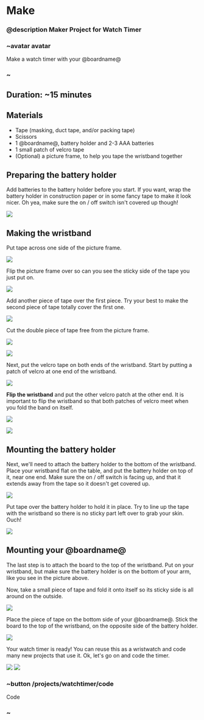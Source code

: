 # Make

### @description Maker Project for Watch Timer

### ~avatar avatar

Make a watch timer with your @boardname@

### ~

## Duration: ~15 minutes

## Materials
* Tape (masking, duct tape, and/or packing tape)
* Scissors
* 1 @boardname@, battery holder and 2-3 AAA batteries
* 1 small patch of velcro tape
* (Optional) a picture frame, to help you tape the wristband together

## Preparing the battery holder

Add batteries to the battery holder before you start. If you want, wrap the battery holder in construction paper or
in some fancy tape to make it look nicer. Oh yea, make sure the on / off switch isn't covered up though!

![](/static/cp/projects/watchtimer/step1.jpg)

## Making the wristband

Put tape across one side of the picture frame.

![](/static/cp/projects/watchtimer/step2.jpg)

Flip the picture frame over so can you see the sticky side of the tape you just put on.

![](/static/cp/projects/watchtimer/step3.jpg)

Add another piece of tape over the first piece. Try your best to make the second piece of tape totally
cover the first one.

![](/static/cp/projects/watchtimer/step4.jpg)

Cut the double piece of tape free from the picture frame.

![](/static/cp/projects/watchtimer/step5.jpg)

![](/static/cp/projects/watchtimer/step6.jpg)

Next, put the velcro tape on both ends of the wristband. Start by putting a patch of velcro at one end of the wristband.

![](/static/cp/projects/watchtimer/step7.jpg)

**Flip the wristband** and put the other velcro patch at the other end.
It is important to flip the wristband so that both patches of velcro meet when you fold the band on itself.

![](/static/cp/projects/watchtimer/step8.jpg)

![](/static/cp/projects/watchtimer/step9.jpg)

## Mounting the battery holder

Next, we'll need to attach the battery holder to the bottom of the wristband.
Place your wristband flat on the table, and put the battery holder on top of it, near one end.
Make sure the on / off switch is facing up, and that it extends away from the tape so it doesn't get covered up.

![](/static/cp/projects/watchtimer/step10.jpg)

Put tape over the battery holder to hold it in place. Try to line up the tape with the wristband so there is no
sticky part left over to grab your skin. Ouch!

![](/static/cp/projects/watchtimer/step11.jpg)

## Mounting your @boardname@

The last step is to attach the board to the top of the wristband.
Put on your wristband, but make sure the battery holder is on the bottom of your arm, like you see in the picture above.

Now, take a small piece of tape and fold it onto itself so its sticky side is all around on the outside.

![](/static/cp/projects/watchtimer/step12.jpg)

Place the piece of tape on the bottom side of your @boardname@. Stick the board to the top of the wristband, on the opposite side of the battery holder.

![](/static/cp/projects/watchtimer/step13.jpg)

Your watch timer is ready! You can reuse this as a wristwatch and code many new projects that use it. Ok, let's go on and
code the timer.

![](/static/cp/projects/watchtimer/step14.jpg)
![](/static/cp/projects/watchtimer/step15.jpg)

### ~button /projects/watchtimer/code

Code

### ~
